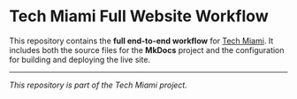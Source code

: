 # Tech Miami Full Website Workflow

This repository contains the **full end-to-end workflow** for [Tech Miami](https://tech-miami.com). It includes both the source files for the **MkDocs** project and the configuration for building and deploying the live site.

---

_This repository is part of the Tech Miami project._

